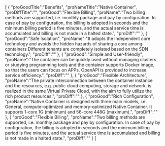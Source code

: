 [
	{
		"proGoodTitle":"Benefits",
		"proNameTitle":"Native Container",
		"proDiffTitle":"",
		"proGood":"Flexible Billing",
		"proName":"Two billing methods are supported, i.e. monthly package and pay by configuration. In case of pay by configuration, the billing is adopted in seconds and the minimum billing period is five minutes, and the actual service time is accumulated and billing is not made in a halted state.",
		"proDiff":""
	},
	{
		"proGood":"Safe Isolation",
		"proName":"It adopts the independent core technology and avoids the hidden hazards of sharing a core among containers Different tenants are completely isolated based on the SDN technology.",
		"proDiff":""
	},
	{
		"proGood":"Simple and User-friendly",
		"proName":"The container can be quickly used without managing clusters or studying programming tools and the container supports Docker image, so that the users can focus on APPs. OpenAPI is provided to increase service efficiency.",
		"proDiff":""
	},
	{
		"proGood":"Flexible Architecture",
		"proName":"The private interconnection between the container instance and the resources, e.g. public cloud computing, storage and network, is realized in the same Virtual Private Cloud, with the aim to fully utilize the rich product resources.",
		"proDiff":""
	},
	{
		"proGood":"Rich Configuration",
		"proName":"Native Container is designed with three main models, i.e. General, compute-optimized and memory-optimized Native Container. It supports 1-core 1G (minimum) and 56-core 448G (maximum).",
		"proDiff":""
	},
	{
		"proGood":"Flexible Billing",
		"proName":"Two billing methods are supported, i.e. monthly package and pay by configuration. In case of pay by configuration, the billing is adopted in seconds and the minimum billing period is five minutes, and the actual service time is accumulated and billing is not made in a halted state.",
		"proDiff":""
	}
]